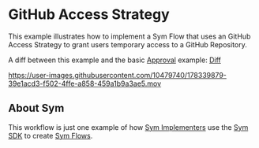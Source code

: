 # GitHub Access Strategy

This example illustrates how to implement a Sym Flow that uses an GitHub Access Strategy to grant users temporary access to a GitHub Repository.

A diff between this example and the basic [Approval](../approvals) example: [Diff](https://github.com/symopsio/examples/compare/91cdf133f2e23e54f9bb4c80f859ec82ebecb863...8a07bda6160cddcca11b318c283ebb39aa9c835e)

https://user-images.githubusercontent.com/10479740/178339879-39e1acd3-f502-4ffe-a858-459a1b9a3ae5.mov

## About Sym

This workflow is just one example of how [Sym Implementers](https://docs.symops.com/docs/sym-for-implementers) use the [Sym SDK](https://docs.symops.com/docs) to create [Sym Flows](https://docs.symops.com/docs/flows).
